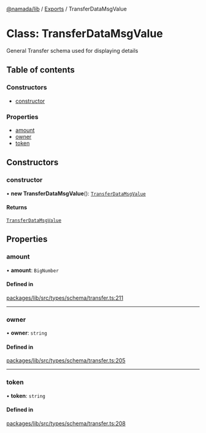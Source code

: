 [@namada/lib](../README.md) / [Exports](../modules.md) / TransferDataMsgValue

# Class: TransferDataMsgValue

General Transfer schema used for displaying details

## Table of contents

### Constructors

- [constructor](TransferDataMsgValue.md#constructor)

### Properties

- [amount](TransferDataMsgValue.md#amount)
- [owner](TransferDataMsgValue.md#owner)
- [token](TransferDataMsgValue.md#token)

## Constructors

### constructor

• **new TransferDataMsgValue**(): [`TransferDataMsgValue`](TransferDataMsgValue.md)

#### Returns

[`TransferDataMsgValue`](TransferDataMsgValue.md)

## Properties

### amount

• **amount**: `BigNumber`

#### Defined in

[packages/lib/src/types/schema/transfer.ts:211](https://github.com/anoma/namada-sdkjs/blob/d6a15cde252d70b528d7c09b83d669dea20b267b/packages/lib/src/types/schema/transfer.ts#L211)

___

### owner

• **owner**: `string`

#### Defined in

[packages/lib/src/types/schema/transfer.ts:205](https://github.com/anoma/namada-sdkjs/blob/d6a15cde252d70b528d7c09b83d669dea20b267b/packages/lib/src/types/schema/transfer.ts#L205)

___

### token

• **token**: `string`

#### Defined in

[packages/lib/src/types/schema/transfer.ts:208](https://github.com/anoma/namada-sdkjs/blob/d6a15cde252d70b528d7c09b83d669dea20b267b/packages/lib/src/types/schema/transfer.ts#L208)
